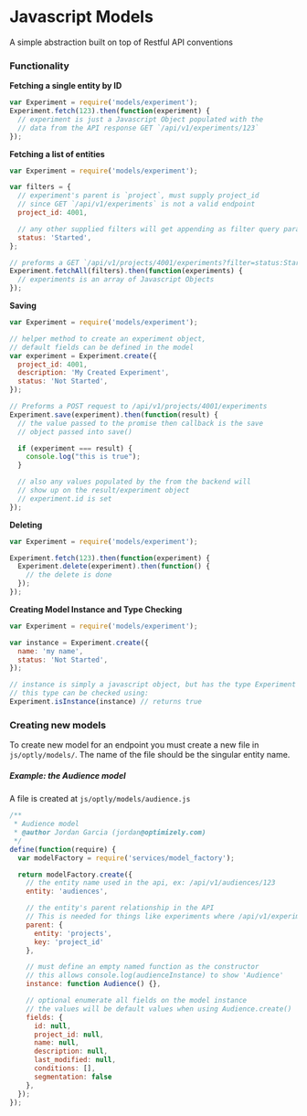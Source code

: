 # Javascript Models

A simple abstraction built on top of Restful API conventions

### Functionality

**Fetching a single entity by ID** 
```js
var Experiment = require('models/experiment');
Experiment.fetch(123).then(function(experiment) {
  // experiment is just a Javascript Object populated with the
  // data from the API response GET `/api/v1/experiments/123`
});
```

**Fetching a list of entities** 
```js
var Experiment = require('models/experiment');

var filters = {
  // experiment's parent is `project`, must supply project_id
  // since GET `/api/v1/experiments` is not a valid endpoint
  project_id: 4001,

  // any other supplied filters will get appending as filter query params
  status: 'Started',
};

// preforms a GET `/api/v1/projects/4001/experiments?filter=status:Started
Experiment.fetchAll(filters).then(function(experiments) {
  // experiments is an array of Javascript Objects
});
```

**Saving**
```js
var Experiment = require('models/experiment');

// helper method to create an experiment object,
// default fields can be defined in the model
var experiment = Experiment.create({
  project_id: 4001,
  description: 'My Created Experiment',
  status: 'Not Started',
});

// Preforms a POST request to /api/v1/projects/4001/experiments
Experiment.save(experiment).then(function(result) {
  // the value passed to the promise then callback is the save
  // object passed into save()

  if (experiment === result) {
    console.log("this is true");
  }

  // also any values populated by the from the backend will
  // show up on the result/experiment object
  // experiment.id is set
});
```

**Deleting**
```js
var Experiment = require('models/experiment');

Experiment.fetch(123).then(function(experiment) {
  Experiment.delete(experiment).then(function() {
    // the delete is done
  });
});
```

**Creating Model Instance and Type Checking**
```js
var Experiment = require('models/experiment');

var instance = Experiment.create({
  name: 'my name',
  status: 'Not Started',
});

// instance is simply a javascript object, but has the type Experiment
// this type can be checked using:
Experiment.isInstance(instance) // returns true
```

### Creating new models

To create new model for an endpoint you must create a new file in `js/optly/models/`.
The name of the file should be the singular entity name.

##### Example: the Audience model

A file is created at `js/optly/models/audience.js`

```js
/**
 * Audience model
 * @author Jordan Garcia (jordan@optimizely.com)
 */
define(function(require) {
  var modelFactory = require('services/model_factory');

  return modelFactory.create({
    // the entity name used in the api, ex: /api/v1/audiences/123
    entity: 'audiences',

    // the entity's parent relationship in the API
    // This is needed for things like experiments where /api/v1/experiments is not a valid endpoint
    parent: {
      entity: 'projects',
      key: 'project_id'
    },

    // must define an empty named function as the constructor
    // this allows console.log(audienceInstance) to show 'Audience'
    instance: function Audience() {},

    // optional enumerate all fields on the model instance
    // the values will be default values when using Audience.create()
    fields: {
      id: null,
      project_id: null,
      name: null,
      description: null,
      last_modified: null,
      conditions: [],
      segmentation: false
    },
  });
});
```
